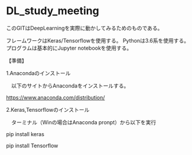 # DL_study_meeting

このGITはDeepLearningを実際に動かしてみるためのものである。

フレームワークはKeras/Tensorflowを使用する。
Pythonは3.6系を使用する。
プログラムは基本的にJupyter notebookを使用する。

【準備】

1.Anacondaのインストール

　以下のサイトからAnacondaをインストールする。
 
 https://www.anaconda.com/distribution/
 
 
2.Keras,Tensorflowのインストール

　ターミナル（Winの場合はAnaconda pronpt）から以下を実行
 
  pip install keras
  
  pip install Tensorflow


